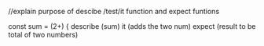 //explain purpose of descibe /test/it function and expect funtions

const sum = (2+) {
describe (sum)
it (adds the two num)
expect (result to be total of two numbers)